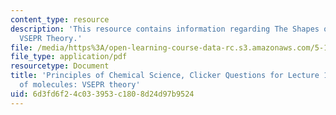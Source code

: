 ```yaml
---
content_type: resource
description: 'This resource contains information regarding The Shapes of Molecules:
  VSEPR Theory.'
file: /media/https%3A/open-learning-course-data-rc.s3.amazonaws.com/5-111sc-principles-of-chemical-science-fall-2014/6d3fd6f24c033953c1808d24d97b9524_MIT5_111F14_Lec12Clkr.pdf
file_type: application/pdf
resourcetype: Document
title: 'Principles of Chemical Science, Clicker Questions for Lecture 12: The shapes
  of molecules: VSEPR theory'
uid: 6d3fd6f2-4c03-3953-c180-8d24d97b9524
---
```

